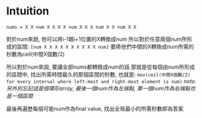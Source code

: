 # Intuition

```
nums = X X num X X X X num X X X num X X num X X
```

對於num來說, 他可以將i-1跟i+1位置的X轉換成num
所以對於任意兩個num所形成的區間:
`[num X X X X X X X X X X num]`
要將他們中間的X轉換成num所需的秒數為ceil(中間X個數/2)

所以對於num來說, 要讓全部nums都轉換成num的話
那就是從每個由num所形成的區間中, 找出所需時間最久的那個區間的秒數, 也就是:
`max(ceil(中間X個數/2) for every interval where left-most and right-most element is num)`
*note. 另外別忘記這是個環形array, 最後一個num作為左端點, 第一個num作為右端點也是一個區間*

最後再遍歷每個可能num作為final value, 找出全局最小的所需秒數即為答案
        